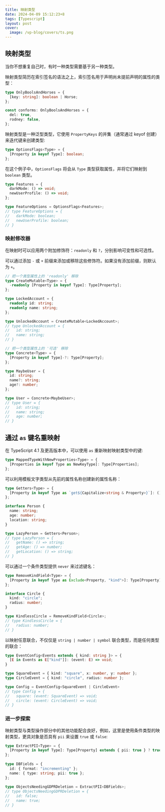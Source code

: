 ```yaml
---
title: 映射类型
date: 2024-04-09 15:12:23+8
tags: [Typescript]
layout: post
cover:
  image: /vp-blog/covers/ts.png
---
```


## 映射类型

当你不想重复自己时，有时一种类型需要基于另一种类型。

映射类型简历在索引签名的语法之上，索引签名用于声明尚未提前声明的属性的类型：

```typescript
type OnlyBoolsAndHorses = {
  [key: string]: boolean | Horse;
};

const conforms: OnlyBoolsAndHorses = {
  del: true,
  rodney: false,
};
```

映射类型是一种泛型类型，它使用 `PropertyKeys` 的并集（通常通过 keyof 创建）来迭代键来创建类型:

```typescript
type OptionsFlags<Type> = {
  [Property in keyof Type]: boolean;
};
```

在这个例子中，`OptionsFlags` 将会从 `Type` 类型获取属性，并将它们映射到 `boolean` 类型。

```typescript
type Features = {
  darkMode: () => void;
  newUserProfile: () => void;
};

type FeatureOptions = OptionsFlags<Features>;
// type FeatureOptions = {
//   darkMode: boolean;
//   newUserProfile: boolean;
// }
```


### 映射修改器

在映射时可以应用两个附加修饰符：`readonly` 和 `?`，分别影响可变性和可选性。

可以通过添加 `-` 或 `+` 前缀来添加或移除这些修饰符。如果没有添加前缀，则默认为 `+`。

```typescript
// 把一个类型属性上的 'readonly' 移除
type CreateMutable<Type> = {
  -readonly [Property in keyof Type]: Type[Property];
};

type LockedAccount = {
  readonly id: string;
  readonly name: string;
};

type UnlockedAccount = CreateMutable<LockedAccount>;
// type UnlockedAccount = {
//   id: string;
//   name: string;
// }
```

```typescript
// 把一个类型属性上的 '可选' 移除
type Concrete<Type> = {
  [Property in keyof Type]-?: Type[Property];
};

type MaybeUser = {
  id: string;
  name?: string;
  age?: number;
};

type User = Concrete<MaybeUser>;
// type User = {
//   id: string;
//   name: string;
//   age: number;
// }
```


## 通过 `as` 键名重映射

在 TypeScript 4.1 及更高版本中，可以使用 `as` 重新映射映射类型中的键:

```typescript
type MappedTypeWithNewProperties<Type> = {
  [Properties in keyof Type as NewKeyType]: Type[Properties];
};
```

可以利用模板文字类型从先前的属性名称创建新的属性名称：

```typescript
type Getters<Type> = {
  [Property in keyof Type as `get${Capitalize<string & Property>}`]: () => Type[Property];
};

interface Person {
  name: string;
  age: number;
  location: string;
}

type LazyPerson = Getters<Person>;
// type LazyPerson = {
//   getName: () => string;
//   getAge: () => number;
//   getLocation: () => string;
// }
```

可以通过一个条件类型提供 `never` 来过滤键名：

```typescript
type RemoveKindField<Type> = {
  [Property in keyof Type as Exclude<Property, "kind">]: Type[Property];
};

interface Circle {
  kind: "circle";
  radius: number;
}

type KindlessCircle = RemoveKindField<Circle>;
// type KindlessCircle = {
//   radius: number;
// }
```

以映射任意联合，不仅仅是 `string | number | symbol` 联合类型，而是任何类型的联合：

```typescript
type EventConfig<Events extends { kind: string }> = {
  [E in Events as E["kind"]]: (event: E) => void;
}

type SquareEvent = { kind: "square", x: number, y: number };
type CircleEvent = { kind: "circle", radius: number };

type Config = EventConfig<SquareEvent | CircleEvent>
// type Config = {
//   square: (event: SquareEvent) => void;
//   circle: (event: CircleEvent) => void;
// }
```

### 进一步探索

映射类型与类型操作部分中的其他功能配合良好，例如，这里是使用条件类型的映射类型，更具对象是否具有 `pii` 来设置 `true` 或 `false`:

````typescript
type ExtractPII<Type> = {
  [Property in keyof Type]: Type[Property] extends { pii: true } ? true : false;
};
 
type DBFields = {
  id: { format: "incrementing" };
  name: { type: string; pii: true };
};
 
type ObjectsNeedingGDPRDeletion = ExtractPII<DBFields>;
// type ObjectsNeedingGDPRDeletion = {
//   id: false;
//   name: true;
// }
````
